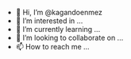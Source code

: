 - 👋 Hi, I’m @kagandoenmez
- 👀 I’m interested in ...
- 🌱 I’m currently learning ...
- 💞️ I’m looking to collaborate on ...
- 📫 How to reach me ...

<!---
kagandoenmez/kagandoenmez is a ✨ special ✨ repository because its `README.md` (this file) appears on your GitHub profile.
You can click the Preview link to take a look at your changes.
--->
